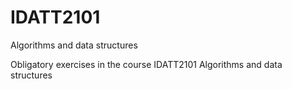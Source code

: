 # IDATT2101
Algorithms and data structures

Obligatory exercises in the course IDATT2101 Algorithms and data structures